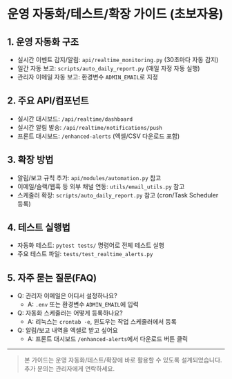 # 운영 자동화/테스트/확장 가이드 (초보자용)

## 1. 운영 자동화 구조
- 실시간 이벤트 감지/알림: `api/realtime_monitoring.py` (30초마다 자동 감지)
- 일간 자동 보고: `scripts/auto_daily_report.py` (매일 자정 자동 실행)
- 관리자 이메일 자동 보고: 환경변수 `ADMIN_EMAIL`로 지정

## 2. 주요 API/컴포넌트
- 실시간 대시보드: `/api/realtime/dashboard`
- 실시간 알림 발송: `/api/realtime/notifications/push`
- 프론트 대시보드: `/enhanced-alerts` (엑셀/CSV 다운로드 포함)

## 3. 확장 방법
- 알림/보고 규칙 추가: `api/modules/automation.py` 참고
- 이메일/슬랙/웹훅 등 외부 채널 연동: `utils/email_utils.py` 참고
- 스케줄러 확장: `scripts/auto_daily_report.py` 참고 (cron/Task Scheduler 등록)

## 4. 테스트 실행법
- 자동화 테스트: `pytest tests/` 명령어로 전체 테스트 실행
- 주요 테스트 파일: `tests/test_realtime_alerts.py`

## 5. 자주 묻는 질문(FAQ)
- Q: 관리자 이메일은 어디서 설정하나요?
  - A: `.env` 또는 환경변수 `ADMIN_EMAIL`에 입력
- Q: 자동화 스케줄러는 어떻게 등록하나요?
  - A: 리눅스는 `crontab -e`, 윈도우는 작업 스케줄러에서 등록
- Q: 알림/보고 내역을 엑셀로 받고 싶어요
  - A: 프론트 대시보드 `/enhanced-alerts`에서 다운로드 버튼 클릭

---

> 본 가이드는 운영 자동화/테스트/확장에 바로 활용할 수 있도록 설계되었습니다. 추가 문의는 관리자에게 연락하세요. 